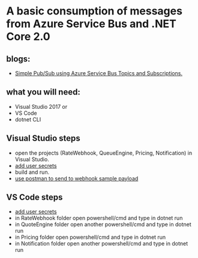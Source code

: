 
# A basic consumption of messages from Azure Service Bus and .NET Core 2.0

## blogs:
* [Simple Pub/Sub using Azure Service Bus Topics and Subscriptions.](https://messagedriven.wordpress.com/2017/09/10/simple-pubsub-using-azure-service-bus-topics-and-subscriptions-part-1/)

## what you will need:
* Visual Studio 2017
  or
* VS Code
* dotnet CLI

## Visual Studio steps
* open the projects (RateWebhook, QueueEngine, Pricing, Notification) in Visual Studio.
* [add user secrets](https://messagedriven.wordpress.com/2017/09/03/managing-user-secrets/)
* build and run.
* [use postman to send to webhook sample payload](https://messagedriven.wordpress.com/2017/08/26/sending-and-consuming-messages-in-azure-service-bus/)

## VS Code steps
* [add user secrets](https://messagedriven.wordpress.com/2017/09/03/managing-user-secrets/)
* in RateWebhook folder 
  open powershell/cmd and type in dotnet run
* in QuoteEngine folder
  open another powershell/cmd and type in dotnet run
* in Pricing folder 
  open powershell/cmd and type in dotnet run
* in Notification folder
  open another powershell/cmd and type in dotnet run
